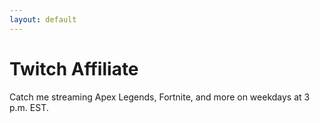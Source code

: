 ```yaml
---
layout: default
---
```



# Twitch Affiliate

Catch me streaming Apex Legends, Fortnite, and more on weekdays at 3 p.m. EST.
